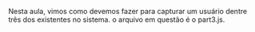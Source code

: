 Nesta aula, vimos como devemos fazer para capturar um usuário dentre três dos existentes no sistema. o arquivo em questão é o part3.js.